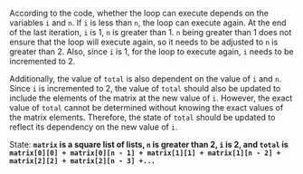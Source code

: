 According to the code, whether the loop can execute depends on the variables `i` and `n`. If `i` is less than `n`, the loop can execute again. At the end of the last iteration, `i` is 1, `n` is greater than 1. `n` being greater than 1 does not ensure that the loop will execute again, so it needs to be adjusted to `n` is greater than 2. Also, since `i` is 1, for the loop to execute again, `i` needs to be incremented to 2.

Additionally, the value of `total` is also dependent on the value of `i` and `n`. Since `i` is incremented to 2, the value of `total` should also be updated to include the elements of the matrix at the new value of `i`. However, the exact value of `total` cannot be determined without knowing the exact values of the matrix elements. Therefore, the state of `total` should be updated to reflect its dependency on the new value of `i`.

State: **`matrix` is a square list of lists, `n` is greater than 2, `i` is 2, and `total` is `matrix[0][0] + matrix[0][n - 1] + matrix[1][1] + matrix[1][n - 2] + matrix[2][2] + matrix[2][n - 3] +...`**